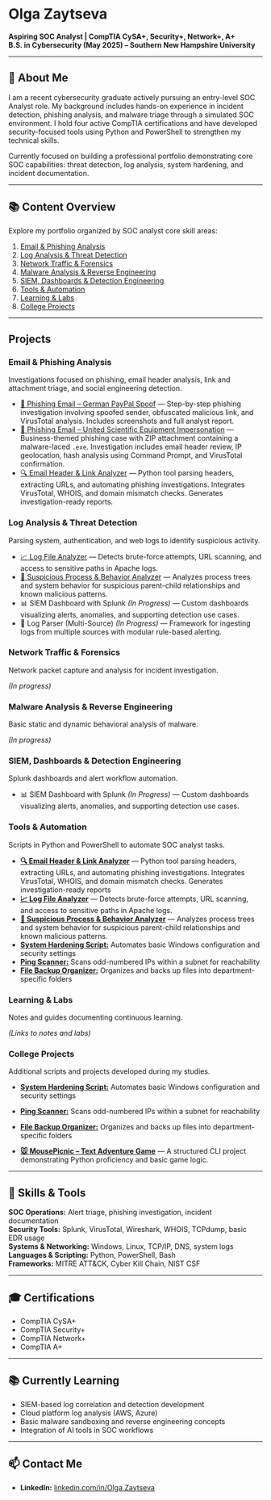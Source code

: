 # Olga Zaytseva

**Aspiring SOC Analyst | CompTIA CySA+, Security+, Network+, A+**  
**B.S. in Cybersecurity (May 2025) – Southern New Hampshire University**  

---

## 🔹 About Me

I am a recent cybersecurity graduate actively pursuing an entry-level SOC Analyst role. My background includes hands-on experience in incident detection, phishing analysis, and malware triage through a simulated SOC environment. I hold four active CompTIA certifications and have developed security-focused tools using Python and PowerShell to strengthen my technical skills.

Currently focused on building a professional portfolio demonstrating core SOC capabilities: threat detection, log analysis, system hardening, and incident documentation.

---

## 📚 Content Overview

Explore my portfolio organized by SOC analyst core skill areas:

1. [Email & Phishing Analysis](#email--phishing-analysis)  
2. [Log Analysis & Threat Detection](#log-analysis--threat-detection)  
3. [Network Traffic & Forensics](#network-traffic--forensics)  
4. [Malware Analysis & Reverse Engineering](#malware-analysis--reverse-engineering)  
5. [SIEM, Dashboards & Detection Engineering](#siem-dashboards--detection-engineering)  
6. [Tools & Automation](#tools--automation)  
7. [Learning & Labs](#learning--labs)  
8. [College Projects](#college-projects)  

---

## Projects

### Email & Phishing Analysis  
Investigations focused on phishing, email header analysis, link and attachment triage, and social engineering detection.

- [📧 Phishing Email – German PayPal Spoof](https://github.com/LogLogic/EmailPhishingAnalysis/tree/main/PhishingEmailGermanPaypal) — Step-by-step phishing investigation involving spoofed sender, obfuscated malicious link, and VirusTotal analysis. Includes screenshots and full analyst report.
- [📧 Phishing Email – United Scientific Equipment Impersonation](https://github.com/LogLogic/EmailPhishingAnalysis/tree/main/EmailPhishingAnalysisUnitedScientific) — Business-themed phishing case with ZIP attachment containing a malware-laced `.exe`. Investigation includes email header review, IP geolocation, hash analysis using Command Prompt, and VirusTotal confirmation.  
- [🔍 Email Header & Link Analyzer](https://github.com/LogLogic/EmailHeaderLinkAnalyzer) — Python tool parsing headers, extracting URLs, and automating phishing investigations. Integrates VirusTotal, WHOIS, and domain mismatch checks. Generates investigation-ready reports.

### Log Analysis & Threat Detection  
Parsing system, authentication, and web logs to identify suspicious activity.

- [📈 Log File Analyzer](https://github.com/LogLogic/LogFileAnalyzer) — Detects brute-force attempts, URL scanning, and access to sensitive paths in Apache logs.  
- [🧠 Suspicious Process & Behavior Analyzer](https://github.com/LogLogic/SuspiciousProcessBehaviorAnalyzer) — Analyzes process trees and system behavior for suspicious parent-child relationships and known malicious patterns.  
- 📊 SIEM Dashboard with Splunk *(In Progress)* — Custom dashboards visualizing alerts, anomalies, and supporting detection use cases.  
- 🧩 Log Parser (Multi-Source) *(In Progress)* — Framework for ingesting logs from multiple sources with modular rule-based alerting.

### Network Traffic & Forensics  
Network packet capture and analysis for incident investigation.

*(In progress)*

### Malware Analysis & Reverse Engineering  
Basic static and dynamic behavioral analysis of malware.

*(In progress)*

### SIEM, Dashboards & Detection Engineering  
Splunk dashboards and alert workflow automation.

- 📊 SIEM Dashboard with Splunk *(In Progress)* — Custom dashboards visualizing alerts, anomalies, and supporting detection use cases.

### Tools & Automation  
Scripts in Python and PowerShell to automate SOC analyst tasks.

- **[🔍 Email Header & Link Analyzer](https://github.com/LogLogic/EmailHeaderLinkAnalyzer)** — Python tool parsing headers, extracting URLs, and automating phishing investigations. Integrates VirusTotal, WHOIS, and domain mismatch checks. Generates investigation-ready reports
- **[📈 Log File Analyzer](https://github.com/LogLogic/LogFileAnalyzer)** — Detects brute-force attempts, URL scanning, and access to sensitive paths in Apache logs.  
- **[🧠 Suspicious Process & Behavior Analyzer](https://github.com/LogLogic/SuspiciousProcessBehaviorAnalyzer)** — Analyzes process trees and system behavior for suspicious parent-child relationships and known malicious patterns.  
- **[System Hardening Script:](https://github.com/LogLogic/CollegeProjects/blob/main/ConfigurationAutomationScript.ps1)** Automates basic Windows configuration and security settings  
- **[Ping Scanner:](https://github.com/LogLogic/CollegeProjects/blob/main/OddIPsPing.ps1)** Scans odd-numbered IPs within a subnet for reachability  
- **[File Backup Organizer:](https://github.com/LogLogic/CollegeProjects/blob/main/FileBackup.ps1)** Organizes and backs up files into department-specific folders

### Learning & Labs  
Notes and guides documenting continuous learning.

*(Links to notes and labs)*

### College Projects  
Additional scripts and projects developed during my studies.

- **[System Hardening Script:](https://github.com/LogLogic/CollegeProjects/blob/main/ConfigurationAutomationScript.ps1)** Automates basic Windows configuration and security settings  
- **[Ping Scanner:](https://github.com/LogLogic/CollegeProjects/blob/main/OddIPsPing.ps1)** Scans odd-numbered IPs within a subnet for reachability  
- **[File Backup Organizer:](https://github.com/LogLogic/CollegeProjects/blob/main/FileBackup.ps1)** Organizes and backs up files into department-specific folders

- **[🐭 MousePicnic – Text Adventure Game](https://github.com/LogLogic/CollegeProjects/tree/main/PythonTextGame)** — A structured CLI project demonstrating Python proficiency and basic game logic.

---

## 🧰 Skills & Tools

**SOC Operations:** Alert triage, phishing investigation, incident documentation  
**Security Tools:** Splunk, VirusTotal, Wireshark, WHOIS, TCPdump, basic EDR usage  
**Systems & Networking:** Windows, Linux, TCP/IP, DNS, system logs  
**Languages & Scripting:** Python, PowerShell, Bash  
**Frameworks:** MITRE ATT&CK, Cyber Kill Chain, NIST CSF

---

## 🎓 Certifications

- CompTIA CySA+  
- CompTIA Security+  
- CompTIA Network+  
- CompTIA A+

---

## 📚 Currently Learning

- SIEM-based log correlation and detection development  
- Cloud platform log analysis (AWS, Azure)  
- Basic malware sandboxing and reverse engineering concepts  
- Integration of AI tools in SOC workflows

---

## 📫 Contact Me

- **LinkedIn:** [linkedin.com/in/Olga Zaytseva](https://www.linkedin.com/in/olga-z-3917a3228)  
